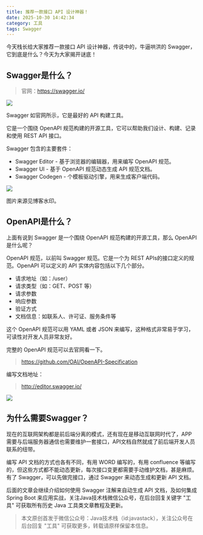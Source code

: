```yaml
---
title: 推荐一款接口 API 设计神器！
date: 2025-10-30 14:42:34
category: 工具
tags: Swagger
---
```


今天栈长给大家推荐一款接口 API 设计神器，传说中的，牛逼哄洪的 Swagger，它到底是什么？今天为大家揭开谜底！

## Swagger是什么？

> 官网：https://swagger.io/

![](http://img.javastack.cn/18-10-25/30041.jpg)

Swagger 如官网所示，它是最好的 API 构建工具。

它是一个围绕 OpenAPI 规范构建的开源工具，它可以帮助我们设计、构建、记录和使用 REST API 接口。

Swagger 包含的主要套件：

- Swagger Editor - 基于浏览器的编辑器，用来编写 OpenAPI 规范。
- Swagger UI - 基于 OpenAPI 规范动态生成 API 规范文档。
- Swagger Codegen - 个模板驱动引擎，用来生成客户端代码。

![](http://img.javastack.cn/18-10-25/15444134.jpg)

图片来源见博客水印。

## OpenAPI是什么？

上面有说到 Swagger 是一个围绕 OpenAPI 规范构建的开源工具，那么 OpenAPI 是什么呢？

OpenAPI 规范，以前叫 Swagger 规范。它是一个为 REST APIs的接口定义的规范。OpenAPI 可以定义的 API 实体内容包括以下几个部分。

- 请求地址（如：/user）
- 请求类型（如：GET、POST 等）
- 请求参数
- 响应参数
- 验证方式
- 文档信息：如联系人、许可证、服务条件等

这个 OpenAPI 规范可以用 YAML 或者 JSON 来编写，这种格式非常易于学习，可读性对开发人员非常友好。

完整的 OpenAPI 规范可以去官网看一下。

> https://github.com/OAI/OpenAPI-Specification

编写文档地址：

> http://editor.swagger.io/

![](http://img.javastack.cn/18-10-25/51053663.jpg)

## 为什么需要Swagger？

现在的互联网架构都是前后端分离的模式，还有现在是移动互联网时代了，APP 需要与后端服务器通信也需要维护一套接口，API文档自然就成了前后端开发人员联系的纽带。

编写 API 文档的方式也各有不同，有用 WORD 编写的，有用 confluence 等编写的，但这些方式都不能动态更新，每次接口变更都需要手动维护文档，甚是麻烦。有了 Swagger，可以先做完接口，通过 Swagger 来动态生成和更新 API 文档。

后面的文章会继续介绍如何使用 Swagger 注解来自动生成 API 文档，及如何集成 Spring Boot 来应用实战，关注Java技术栈微信公众号，在后台回复关键字 "工具" 可获取所有历史  Java 工具类文章教程及更新。

> 本文原创首发于微信公众号：Java技术栈（id:javastack），关注公众号在后台回复 "工具" 可获取更多，转载请原样保留本信息。